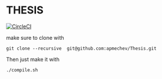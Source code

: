 THESIS
==========
[![CircleCI](https://circleci.com/gh/apmechev/Thesis/tree/master.svg?style=svg&circle-token=c38d6c13641820d662eb1a8fb5d8554a512b8d4f)](https://circleci.com/gh/apmechev/Thesis/tree/master)

make sure to clone with 

`
git clone --recursive  git@github.com:apmechev/Thesis.git
`

Then just make it with 

`
./compile.sh
`


